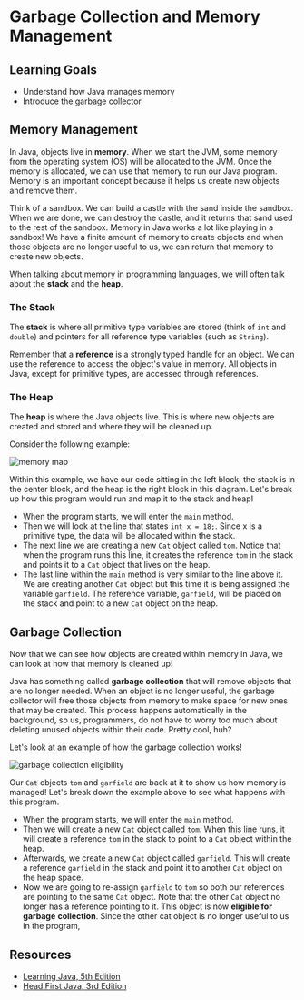 # Garbage Collection and Memory Management

## Learning Goals

- Understand how Java manages memory
- Introduce the garbage collector

## Memory Management

In Java, objects live in **memory**. When we start the JVM, some memory from the operating system (OS) will be
allocated to the JVM. Once the memory is allocated, we can use that memory to run our Java program. Memory is an
important concept because it helps us create new objects and remove them. 

Think of a sandbox. We can build a castle with the sand inside the sandbox. When we are done, we can destroy the
castle, and it returns that sand used to the rest of the sandbox. Memory in Java works a lot like playing in a sandbox!
We have a finite amount of memory to create objects and when those objects are no longer useful to us, we can return
that memory to create new objects. 

When talking about memory in programming languages, we will often talk about the **stack** and the **heap**. 

### The Stack

The **stack** is where all primitive type variables are stored (think of `int` and `double`) and pointers for all
reference type variables (such as `String`). 

Remember that a **reference** is a strongly typed handle for an object. We can use the reference to access the object's
value in memory. All objects in Java, except for primitive types, are accessed through references. 

### The Heap

The **heap** is where the Java objects live. This is where new objects are created and stored and where they will be
cleaned up. 

Consider the following example:

![memory map](https://curriculum-content.s3.amazonaws.com/java-mod-1/garbage-collection-and-memory-management/Memory-1.png)

Within this example, we have our code sitting in the left block, the stack is in the center block, and the heap is the
right block in this diagram. Let's break up how this program would run and map it to the stack and heap!

- When the program starts, we will enter the `main` method.
- Then we will look at the line that states `int x = 18;`. Since x is a primitive type, the data will be allocated
within the stack.
- The next line we are creating a new `Cat` object called `tom`. Notice that when the program runs this line, it creates
the reference `tom` in the stack and points it to a `Cat` object that lives on the heap.
- The last line within the `main` method is very similar to the line above it. We are creating another `Cat` object but
this time it is being assigned the variable `garfield`. The reference variable, `garfield`, will be placed on the stack
and point to a new `Cat` object on the heap. 

## Garbage Collection

Now that we can see how objects are created within memory in Java, we can look at how that memory is cleaned up!

Java has something called **garbage collection** that will remove objects that are no longer needed. When an object is
no longer useful, the garbage collector will free those objects from memory to make space for new ones that may be
created. This process happens automatically in the background, so us, programmers, do not have to worry too much about
deleting unused objects within their code. Pretty cool, huh? 

Let's look at an example of how the garbage collection works!

![garbage collection eligibility](https://curriculum-content.s3.amazonaws.com/java-mod-1/garbage-collection-and-memory-management/Memory-2.png)

Our `Cat` objects `tom` and `garfield` are back at it to show us how memory is managed! Let's break down the example
above to see what happens with this program.

- When the program starts, we will enter the `main` method.
- Then we will create a new `Cat` object called `tom`. When this line runs, it will create a reference `tom` in the
stack to point to a `Cat` object within the heap.
- Afterwards, we create a new `Cat` object called `garfield`. This will create a reference `garfield` in the stack and
point it to another `Cat` object on the heap space.
- Now we are going to re-assign `garfield` to `tom` so both our references are pointing to the same `Cat` object. Note
that the other `Cat` object no longer has a reference pointing to it. This object is now **eligible for garbage**
**collection**. Since the other cat object is no longer useful to us in the program,

## Resources

- [Learning Java, 5th Edition](https://learning.oreilly.com/library/view/learning-java-5th/9781492056263/ch01.html#learnjava5-CHP-1-SECT-4.3)
- [Head First Java, 3rd Edition](https://learning.oreilly.com/library/view/head-first-java/9781492091646/ch09.html#the_stack_and_the_heap_where_things_live)
